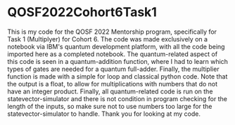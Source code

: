 # QOSF2022Cohort6Task1
This is my code for the QOSF 2022 Mentorship program, specifically for Task 1 (Multiplyer) for Cohort 6.
The code was made exclusively on a notebook via IBM's quantum development platform, with all the code being imported here as a completed notebook.
The quantum-related aspect of this code is seen in a quantum-addition function, where I had to learn which types of gates are needed for a quantum full-adder.
Finally, the multiplier function is made with a simple for loop and classical python code. 
Note that the output is a float, to allow for multiplications with numbers that do not have an integer product.
Finally, all quantum-related code is run on the statevector-simulator and there is not condition in program checking for the length of the inputs, so make sure not to use numbers too large for the statevector-simulator to handle.
Thank you for looking at my code.

